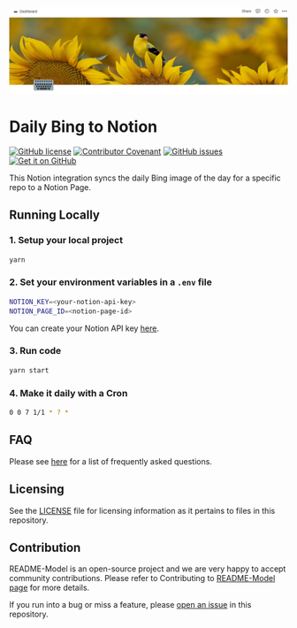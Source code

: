<img src="example.png" />

# Daily Bing to Notion

[![GitHub license](https://img.shields.io/github/license/Mikaleb/README-Model)](https://github.com/Mikaleb/Bing-Daily-Notion-cover/blob/main/LICENSE.md) [![Contributor Covenant](https://img.shields.io/badge/Contributor%20Covenant-2.1-4baaaa.svg)](code_of_conduct.md)
[![GitHub issues](https://img.shields.io/github/issues/Mikaleb/Bing-Daily-Notion-cover)](https://github.com/Mikaleb/Bing-Daily-Notion-cover/issues)
<a href='https://github.com/Mikaleb/Bing-Daily-Notion-cover'><img alt='Get it on GitHub' src='https://img.shields.io/badge/Github-Source-333?logo=github'/></a>

This Notion integration syncs the daily Bing image of the day for a specific repo to a Notion Page. 

## Running Locally

### 1. Setup your local project

```zsh
yarn
```

### 2. Set your environment variables in a `.env` file
```zsh
NOTION_KEY=<your-notion-api-key>
NOTION_PAGE_ID=<notion-page-id>
```

You can create your Notion API key [here](www.notion.com/my-integrations).

### 3. Run code 

```zsh
yarn start
```


### 4. Make it daily with a Cron

```zsh
0 0 7 1/1 * ? *
```


## FAQ

Please see [here](https://github.com/Mikaleb/Bing-Daily-Notion-cover/wiki/FAQ) for a list of frequently asked questions.

##  Licensing

See the [LICENSE](https://github.com/Mikaleb/Bing-Daily-Notion-cover/blob/main/LICENSE.md) file for licensing information as it pertains to
files in this repository.

## Contribution

README-Model is an open-source project and we are very happy to accept community contributions. Please refer to Contributing to [README-Model page](https://github.com/Mikaleb/Bing-Daily-Notion-cover/blob/main/CONTRIBUTING.md) for more details.

If you run into a bug or miss a feature, please [open an issue](https://github.com/Mikaleb/Bing-Daily-Notion-cover/issues) in this repository.


